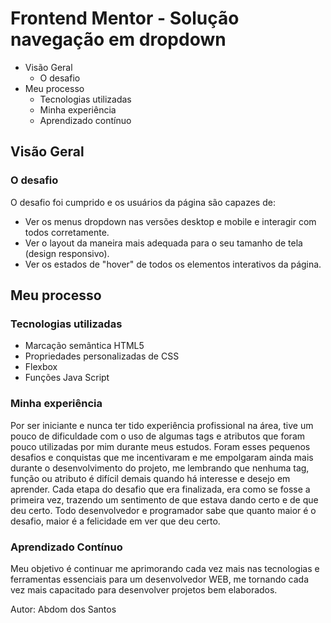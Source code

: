 # Frontend Mentor - Solução navegação em dropdown

- Visão Geral
  - O desafio
- Meu processo
  - Tecnologias utilizadas
  - Minha experiência
  - Aprendizado contínuo

## Visão Geral

### O desafio

O desafio foi cumprido e os usuários da página são capazes de:

- Ver os menus dropdown nas versões desktop e mobile e interagir com todos corretamente.
- Ver o layout da maneira mais adequada para o seu tamanho de tela (design responsivo).
- Ver os estados de "hover" de todos os elementos interativos da página.

## Meu processo

### Tecnologias utilizadas

- Marcação semântica HTML5
- Propriedades personalizadas de CSS
- Flexbox
- Funções Java Script

### Minha experiência

Por ser iniciante e nunca ter tido experiência profissional na área, tive um pouco de dificuldade com o uso de algumas tags e atributos que foram pouco utilizadas 
por mim durante meus estudos. Foram esses pequenos desafios e conquistas que me incentivaram e me empolgaram ainda mais durante o desenvolvimento do projeto,
me lembrando que nenhuma tag, função ou atributo é difícil demais quando há interesse e desejo em aprender. 
Cada etapa do desafio que era finalizada, era como se fosse a primeira vez, trazendo um sentimento de que estava dando certo e de que deu certo. Todo desenvolvedor
e programador sabe que quanto maior é o desafio, maior é a felicidade em ver que deu certo.

### Aprendizado Contínuo

Meu objetivo é continuar me aprimorando cada vez mais nas tecnologias e ferramentas essenciais para um desenvolvedor WEB, 
me tornando cada vez mais capacitado para desenvolver projetos bem elaborados.

Autor: Abdom dos Santos